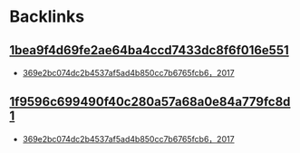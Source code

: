 
# Backlinks
## [1bea9f4d69fe2ae64ba4ccd7433dc8f6f016e551](1bea9f4d69fe2ae64ba4ccd7433dc8f6f016e551.md)
- [369e2bc074dc2b4537af5ad4b850cc7b6765fcb6，2017](369e2bc074dc2b4537af5ad4b850cc7b6765fcb6，2017.md)

## [1f9596c699490f40c280a57a68a0e84a779fc8d1](1f9596c699490f40c280a57a68a0e84a779fc8d1.md)
- [369e2bc074dc2b4537af5ad4b850cc7b6765fcb6，2017](369e2bc074dc2b4537af5ad4b850cc7b6765fcb6，2017.md)

